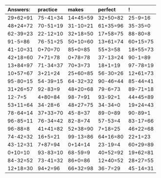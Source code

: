 | Answers: | practice | makes | perfect | ! |
| :--- | :--- | :--- | :--- | :--- |
| 29+62=91 | 75-41=34 | 14+45=59 | 32+50=82 | 25-9=16 | 
| 48+24=72 | 70-51=19 | 31-10=21 | 61+35=96 | 35-35=0 | 
| 62-39=23 | 22-12=10 | 32+18=50 | 17+58=75 | 88-80=8 | 
| 91-5=86 | 76-51=25 | 50+10=60 | 13+61=74 | 60+15=75 | 
| 41-10=31 | 0+70=70 | 85+0=85 | 55+3=58 | 18+55=73 | 
| 42+18=60 | 7+71=78 | 0+78=78 | 37-13=24 | 90-1=89 | 
| 13+84=97 | 71-34=37 | 70+3=73 | 18+1=19 | 97-78=19 | 
| 10+57=67 | 3+21=24 | 25+60=85 | 56-30=26 | 12+61=73 | 
| 95-80=15 | 54-39=15 | 64-32=32 | 90-46=44 | 85-44=41 | 
| 31+26=57 | 92-83=9 | 48+20=68 | 79-6=73 | 89-71=18 | 
| 12-7=5 | 4+80=84 | 98-7=91 | 93-92=1 | 44+45=89 | 
| 53+11=64 | 34-28=6 | 48+27=75 | 34-34=0 | 19+24=43 | 
| 78-64=14 | 37+33=70 | 45-8=37 | 89-0=89 | 90-89=1 | 
| 96-85=11 | 76-34=42 | 82-8=74 | 57-53=4 | 83-17=66 | 
| 96-88=8 | 41+41=82 | 52+38=90 | 7+18=25 | 46+22=68 | 
| 74-42=32 | 16+5=21 | 99-13=86 | 64+16=80 | 22+1=23 | 
| 43-12=31 | 7+87=94 | 0+14=14 | 23-19=4 | 60+29=89 | 
| 0+10=10 | 93-83=10 | 68-59=9 | 40+52=92 | 19+62=81 | 
| 84-32=52 | 73-41=32 | 86+0=86 | 12+40=52 | 28+27=55 | 
| 12+18=30 | 94+2=96 | 66+32=98 | 36-7=29 | 45-14=31 | 
